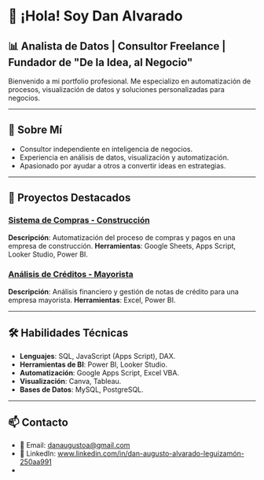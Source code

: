 # 👋 ¡Hola! Soy Dan Alvarado

## 📊 Analista de Datos | Consultor Freelance | Fundador de "De la Idea, al Negocio"

Bienvenido a mi portfolio profesional. Me especializo en automatización de procesos, visualización de datos y soluciones personalizadas para negocios.

---

## 🧠 Sobre Mí

- Consultor independiente en inteligencia de negocios.
- Experiencia en análisis de datos, visualización y automatización.
- Apasionado por ayudar a otros a convertir ideas en estrategias.

---

## 🚀 Proyectos Destacados

### [Sistema de Compras - Construcción](enlace-al-proyecto)
**Descripción**: Automatización del proceso de compras y pagos en una empresa de construcción.
**Herramientas**: Google Sheets, Apps Script, Looker Studio, Power BI.

### [Análisis de Créditos - Mayorista](enlace-al-proyecto)
**Descripción**: Análisis financiero y gestión de notas de crédito para una empresa mayorista.
**Herramientas**: Excel, Power BI.

---

## 🛠️ Habilidades Técnicas

- **Lenguajes**: SQL, JavaScript (Apps Script), DAX.
- **Herramientas de BI**: Power BI, Looker Studio.
- **Automatización**: Google Apps Script, Excel VBA.
- **Visualización**: Canva, Tableau.
- **Bases de Datos**: MySQL, PostgreSQL.

---

## 📫 Contacto

- 📧 Email: danaugustoa@gmail.com
- 💼 LinkedIn: www.linkedin.com/in/dan-augusto-alvarado-leguizamón-250aa991
- 

